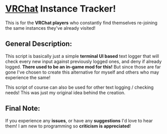 # [VRChat](https://hello.vrchat.com) Instance Tracker!
This is for the **VRChat 
players** who constantly find themselves 
re-joining the same instances they've 
already visited!

## General Description:
This script is basically just 
a simple **terminal UI based** 
text logger that will check 
every new input against previously 
logged ones, and deny if 
already logged. **There used to 
be an in-game mod for 
this!** But since those are 
far gone I've chosen to 
create this alternative for myself 
and others who may experience 
the same!

This script of course can 
also be used for other 
text logging / checking needs! This 
was just my original idea 
behind the creation.

## Final Note:
If you experience any **issues**, 
or have any **suggestions** I'd 
love to hear them! I 
am new to programming so 
**criticism is appreciated**!